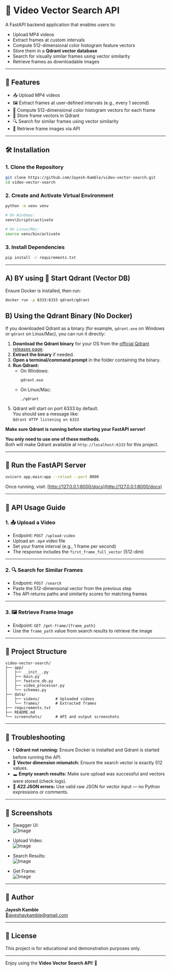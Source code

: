 # 🎥 Video Vector Search API

A FastAPI backend application that enables users to:

- Upload MP4 videos  
- Extract frames at custom intervals  
- Compute 512-dimensional color histogram feature vectors  
- Store them in a **Qdrant vector database**  
- Search for visually similar frames using vector similarity  
- Retrieve frames as downloadable images  

---

## 🚀 Features

- 📤 Upload MP4 videos  
- 🖼️ Extract frames at user-defined intervals (e.g., every 1 second)  
- 🧠 Compute 512-dimensional color histogram vectors for each frame  
- 💾 Store frame vectors in Qdrant  
- 🔍 Search for similar frames using vector similarity  
- 📁 Retrieve frame images via API  

---

## 🛠️ Installation

### 1. Clone the Repository

```bash
git clone https://github.com/Jayesh-Kamble/video-vector-search.git
cd video-vector-search
```

### 2. Create and Activate Virtual Environment

```bash
python -m venv venv

# On Windows:
venv\Scripts\activate

# On Linux/Mac:
source venv/bin/activate
```

### 3. Install Dependencies

```bash
pip install -r requirements.txt
```

---

## A) BY using 🧱 Start Qdrant (Vector DB)

Ensure Docker is installed, then run:

```bash
docker run -p 6333:6333 qdrant/qdrant
```

## B) Using the Qdrant Binary (No Docker)

If you downloaded Qdrant as a binary (for example, `qdrant.exe` on Windows or `qdrant` on Linux/Mac), you can run it directly:

1. **Download the Qdrant binary** for your OS from the [official Qdrant releases page](https://github.com/qdrant/qdrant/releases).
2. **Extract the binary** if needed.
3. **Open a terminal/command prompt** in the folder containing the binary.
4. **Run Qdrant:**
   - On Windows:
     ```
     qdrant.exe
     ```
   - On Linux/Mac:
     ```
     ./qdrant
     ```
5. Qdrant will start on port 6333 by default.  
   You should see a message like:  
   `Qdrant HTTP listening on 6333`

**Make sure Qdrant is running before starting your FastAPI server!**

**You only need to use one of these methods.**  
Both will make Qdrant available at `http://localhost:6333` for this project.

---

## 🚦 Run the FastAPI Server

```bash
uvicorn app.main:app --reload --port 8000
```

Once running, visit: [http://127.0.0.1:8000/docs](http://127.0.0.1:8000/docs)

---

## 📝 API Usage Guide

### 1. 📤 Upload a Video

- Endpoint: `POST /upload-video`  
- Upload an `.mp4` video file  
- Set your frame interval (e.g., 1 frame per second)  
- The response includes the `first_frame_full_vector` (512-dim)  

---

### 2. 🔍 Search for Similar Frames

- Endpoint: `POST /search`  
- Paste the 512-dimensional vector from the previous step  
- The API returns paths and similarity scores for matching frames  

---

### 3. 🖼️ Retrieve Frame Image

- Endpoint: `GET /get-frame/{frame_path}`  
- Use the `frame_path` value from search results to retrieve the image  

---

## 📂 Project Structure

```
video-vector-search/
├── app/
│   ├── __init__.py
│   ├── main.py
│   ├── feature_db.py
│   ├── video_processor.py
│   └── schemas.py
├── data/
│   ├── videos/       # Uploaded videos
│   └── frames/       # Extracted frames
├── requirements.txt
├── README.md
└── screenshots/      # API and output screenshots
```

---

## 🧰 Troubleshooting

- ❗ **Qdrant not running:** Ensure Docker is installed and Qdrant is started before running the API.  
- 🔢 **Vector dimension mismatch:** Ensure the search vector is exactly 512 values.  
- 🕳️ **Empty search results:** Make sure upload was successful and vectors were stored (check logs).  
- 🧾 **422 JSON errors:** Use valid raw JSON for vector input — no Python expressions or comments.  

---
## 📸 Screenshots

- Swagger UI:  
  ![Image](https://github.com/user-attachments/assets/16af8abe-b30e-49ee-b624-3848d48f85ad)

- Upload Video:  
  ![Image](https://github.com/user-attachments/assets/cfbab168-cf37-42cd-9f42-b50c77757e1d)

- Search Results:  
  ![Image](https://github.com/user-attachments/assets/2071397f-2c0f-42e7-8b0d-ef3769789b4b)

- Get Frame:  
![Image](https://github.com/user-attachments/assets/64d5de91-9098-4638-baa6-daa606fc4eed)

---

## 👤 Author

**Jayesh Kamble**  
📧jayeshavkamble@gmail.com

---

## 📝 License

This project is for educational and demonstration purposes only.

---

Enjoy using the **Video Vector Search API**! 🚀
